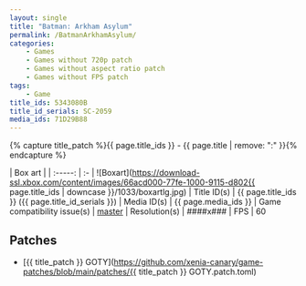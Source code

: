 ```yaml
---
layout: single
title: "Batman: Arkham Asylum"
permalink: /BatmanArkhamAsylum/
categories:
    - Games
    - Games without 720p patch
    - Games without aspect ratio patch
    - Games without FPS patch
tags:
    - Game
title_ids: 5343080B
title_id_serials: SC-2059
media_ids: 71D29B88
---
```

{% capture title_patch %}{{ page.title_ids }} - {{ page.title | remove: ":" }}{% endcapture %}

| Box art                     |
| :-----:                     | :-
| ![Boxart](https://download-ssl.xbox.com/content/images/66acd000-77fe-1000-9115-d802{{ page.title_ids | downcase }}/1033/boxartlg.jpg)
| Title ID(s)                 | {{ page.title_ids }} ({{ page.title_id_serials }})
| Media ID(s)                 | {{ page.media_ids }}
| Game compatibility issue(s) | [master](https://github.com/xenia-project/game-compatibility/issues/165)
| Resolution(s)               | ####x###
| FPS                         | 60

## Patches
* [{{ title_patch }} GOTY](https://github.com/xenia-canary/game-patches/blob/main/patches/{{ title_patch }} GOTY.patch.toml)
